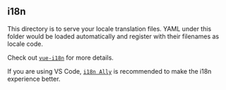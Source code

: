 ## i18n

This directory is to serve your locale translation files. YAML under this folder would be loaded automatically and register with their filenames as locale code.

Check out [`vue-i18n`](https://github.com/intlify/vue-i18n-next) for more details.

If you are using VS Code, [`i18n Ally`](https://github.com/lokalise/i18n-ally) is recommended to make the i18n experience better.
